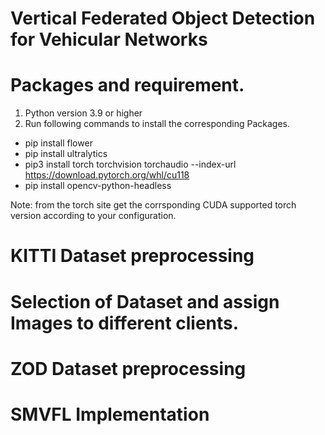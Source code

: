 # Vertical Federated Object Detection for Vehicular Networks
# Packages and requirement.
1. Python version 3.9 or higher
2. Run following commands to install the corresponding Packages.
   
- pip install flower
- pip install ultralytics
- pip3 install torch torchvision torchaudio --index-url https://download.pytorch.org/whl/cu118
- pip install opencv-python-headless

Note: from the torch site get the corrsponding CUDA supported torch version according to your configuration.

# KITTI Dataset preprocessing
# Selection of Dataset and assign Images to different clients.
# ZOD Dataset preprocessing
# SMVFL Implementation
